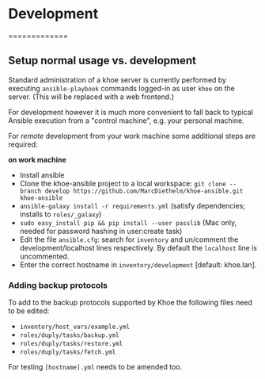 
# Development
=============

## Setup normal usage vs. development

Standard administration of a khoe server is currently performed by executing `ansible-playbook` commands logged-in as user `khoe` on the server. (This will be replaced with a web frontend.)

For development however it is much more convenient to fall back to typical Ansible execution from a "control machine", e.g. your personal machine.

For *remote* development from your work machine some additional steps are required:

**on work machine**

- Install ansible
- Clone the khoe-ansible project to a local workspace: `git clone --branch develop https://github.com/MarcDiethelm/khoe-ansible.git khoe-ansible`
- `ansible-galaxy install -r requirements.yml` (satisfy dependencies; installs to `roles/_galaxy`)
- `sudo easy_install pip && pip install --user passlib` (Mac only, needed for password hashing in user:create task)
- Edit the file `ansible.cfg`: search for `inventory` and un/comment the  development/localhost lines respectively. By default the `localhost` line is uncommented.
- Enter the correct hostname in `inventory/development` [default: khoe.lan].

### Adding backup protocols

To add to the backup protocols supported by Khoe the following files need to be edited:

- `inventory/host_vars/example.yml`
- `roles/duply/tasks/backup.yml`
- `roles/duply/tasks/restore.yml`
- `roles/duply/tasks/fetch.yml`

For testing `[hostname].yml` needs to be amended too.
